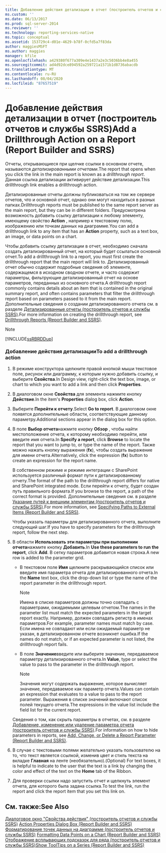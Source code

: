 ```yaml
---
title: Добавление действия детализации в отчет (построитель отчетов и службы SSRS) | Документы Майкрософт
ms.custom: ''
ms.date: 06/13/2017
ms.prod: sql-server-2014
ms.reviewer: ''
ms.technology: reporting-services-native
ms.topic: conceptual
ms.assetid: 153729c4-d01e-4629-b78f-0cfd5a7f83da
author: maggiesMSFT
ms.author: maggies
manager: kfile
ms.openlocfilehash: a429380f677a309e4e1437a2e3c5036bb4e8a455
ms.sourcegitcommit: ad4d92dce894592a259721a1571b1d8736abacdb
ms.translationtype: MT
ms.contentlocale: ru-RU
ms.lasthandoff: 08/04/2020
ms.locfileid: "87657519"
---
```

# <a name="add-a-drillthrough-action-on-a-report-report-builder-and-ssrs"></a><span data-ttu-id="e841c-102">Добавление действия детализации в отчет (построитель отчетов и службы SSRS)</span><span class="sxs-lookup"><span data-stu-id="e841c-102">Add a Drillthrough Action on a Report (Report Builder and SSRS)</span></span>
  <span data-ttu-id="e841c-103">Отчеты, открывающиеся при щелчке ссылки в основном отчете, называются *детализированными отчетами*.</span><span class="sxs-lookup"><span data-stu-id="e841c-103">The report that opens when you click the link in the main report is known as a *drillthrough report*.</span></span> <span data-ttu-id="e841c-104">Данная ссылка детализации активирует действие детализации.</span><span class="sxs-lookup"><span data-stu-id="e841c-104">This drillthrough link enables a drillthrough action.</span></span>  
  
 <span data-ttu-id="e841c-105">Детализированные отчеты должны публиковаться на том же сервере отчетов, что и основной отчет, однако они могут находиться в разных папках.</span><span class="sxs-lookup"><span data-stu-id="e841c-105">Drillthrough reports must be published to the same report server as the main report, but they can be in different folders.</span></span> <span data-ttu-id="e841c-106">Предусмотрена возможность добавить ссылку детализации к любому элементу, имеющему свойство **Action** , например к текстовому полю, изображению или точкам данных на диаграмме.</span><span class="sxs-lookup"><span data-stu-id="e841c-106">You can add a drillthrough link to any item that has an **Action** property, such as a text box, an image, or data points on a chart.</span></span>  
  
 <span data-ttu-id="e841c-107">Чтобы добавить ссылку детализации в отчет, необходимо сначала создать детализированный отчет, на который будет ссылаться основной отчет.</span><span class="sxs-lookup"><span data-stu-id="e841c-107">To add a drillthrough link to a report, you must first create the drillthrough report that the main report will link to.</span></span> <span data-ttu-id="e841c-108">Детализированный отчет обычно содержит подробные сведения об элементе, содержащемся в исходном сводном отчете, и часто содержит параметры, фильтрующие детализированный отчет на основе параметров, переданных из основного отчета.</span><span class="sxs-lookup"><span data-stu-id="e841c-108">A drillthrough report commonly contains details about an item that is contained in the original summary report, and often contains parameters that filter the drillthrough report based on parameters passed to it from the main report.</span></span> <span data-ttu-id="e841c-109">Дополнительные сведения о создании детализированного отчета см. в разделе [Детализированные отчеты (построитель отчетов и службы SSRS)](drillthrough-reports-report-builder-and-ssrs.md).</span><span class="sxs-lookup"><span data-stu-id="e841c-109">For more information on creating the drillthrough report, see [Drillthrough Reports &#40;Report Builder and SSRS&#41;](drillthrough-reports-report-builder-and-ssrs.md).</span></span>  
  
> [!NOTE]  
>  [!INCLUDE[ssRBRDDup](../../includes/ssrbrddup-md.md)]  
  
### <a name="to-add-a-drillthrough-action"></a><span data-ttu-id="e841c-110">Добавление действия детализации</span><span class="sxs-lookup"><span data-stu-id="e841c-110">To add a drillthrough action</span></span>  
  
1.  <span data-ttu-id="e841c-111">В режиме конструктора щелкните правой кнопкой мыши текстовое поле, рисунок или диаграмму, к которым нужно добавить ссылку, и выберите **Свойства**.</span><span class="sxs-lookup"><span data-stu-id="e841c-111">In Design view, right-click the text box, image, or chart to which you want to add a link and then click **Properties**.</span></span>  
  
2.  <span data-ttu-id="e841c-112">В диалоговом окне **Свойства** для элемента нажмите кнопку **Действие**.</span><span class="sxs-lookup"><span data-stu-id="e841c-112">In the item's **Properties** dialog box, click **Action**.</span></span>  
  
3.  <span data-ttu-id="e841c-113">Выберите **Перейти к отчету**.</span><span class="sxs-lookup"><span data-stu-id="e841c-113">Select **Go to report**.</span></span> <span data-ttu-id="e841c-114">В диалоговом окне появятся дополнительные области, соответствующие данному параметру.</span><span class="sxs-lookup"><span data-stu-id="e841c-114">Additional sections appear in the dialog box for this option.</span></span>  
  
4.  <span data-ttu-id="e841c-115">В поле **Выбор отчета**нажмите кнопку **Обзор** , чтобы найти местоположение отчета, к которому необходимо перейти, или введите имя отчета.</span><span class="sxs-lookup"><span data-stu-id="e841c-115">In **Specify a report**, click **Browse** to locate the report that you want to jump to, or type the name of the report.</span></span> <span data-ttu-id="e841c-116">Также можно нажать кнопку выражения (**fx**), чтобы создать выражение для имени отчета.</span><span class="sxs-lookup"><span data-stu-id="e841c-116">Alternatively, click the expression (**fx**) button to create an expression for the report name.</span></span>  
  
     <span data-ttu-id="e841c-117">В собственном режиме и режиме интеграции с SharePoint используется различный формат пути к детализированному отчету.</span><span class="sxs-lookup"><span data-stu-id="e841c-117">The format of the path to the drillthrough report differs for native and SharePoint integrated mode.</span></span> <span data-ttu-id="e841c-118">Если перейти к отчету, будет создан путь правильного формата.</span><span class="sxs-lookup"><span data-stu-id="e841c-118">If you browse to the report, a path of the correct format is provided.</span></span> <span data-ttu-id="e841c-119">Дополнительные сведения см. в разделе [Указание путей к внешним элементам (построитель отчетов и службы SSRS)](specifying-paths-to-external-items-report-builder-and-ssrs.md).</span><span class="sxs-lookup"><span data-stu-id="e841c-119">For more information, see [Specifying Paths to External Items &#40;Report Builder and SSRS&#41;](specifying-paths-to-external-items-report-builder-and-ssrs.md).</span></span>  
  
     <span data-ttu-id="e841c-120">Чтобы указать параметры для детализированного отчета, выполните следующий шаг.</span><span class="sxs-lookup"><span data-stu-id="e841c-120">If you have to specify parameters for the drillthrough report, follow the next step.</span></span>  
  
5.  <span data-ttu-id="e841c-121">В области **Использовать эти параметры при выполнении отчета**нажмите кнопку **Добавить**.</span><span class="sxs-lookup"><span data-stu-id="e841c-121">In **Use these parameters to run the report**, click **Add**.</span></span> <span data-ttu-id="e841c-122">В сетку параметров добавится новая строка.</span><span class="sxs-lookup"><span data-stu-id="e841c-122">A new row is added to the parameter grid.</span></span>  
  
    -   <span data-ttu-id="e841c-123">В текстовом поле **Имя** щелкните раскрывающийся список или введите имя параметра отчета для детализированного отчета.</span><span class="sxs-lookup"><span data-stu-id="e841c-123">In the **Name** text box, click the drop-down list or type the name of the report parameter in the drillthrough report.</span></span>  
  
        > [!NOTE]  
        >  <span data-ttu-id="e841c-124">Имена в списке параметров должны точно совпадать с параметрами, ожидаемыми целевым отчетом.</span><span class="sxs-lookup"><span data-stu-id="e841c-124">The names in the parameter list must match the expected parameters in the target report exactly.</span></span> <span data-ttu-id="e841c-125">Например, должен совпадать регистр в именах параметров.</span><span class="sxs-lookup"><span data-stu-id="e841c-125">For example, parameter names must match by case.</span></span> <span data-ttu-id="e841c-126">Если имена не совпадают или если ожидаемый параметр не указан, в детализированном отчете возникнет ошибка.</span><span class="sxs-lookup"><span data-stu-id="e841c-126">If the names do not match, or if an expected parameter is not listed, the drillthrough report fails.</span></span>  
  
    -   <span data-ttu-id="e841c-127">В поле **Значение**введите или выберите значение, передаваемое параметру детализированного отчета.</span><span class="sxs-lookup"><span data-stu-id="e841c-127">In **Value**, type or select the value to pass to the parameter in the drillthrough report.</span></span>  
  
        > [!NOTE]  
        >  <span data-ttu-id="e841c-128">Значения могут содержать выражение, которое вычисляет значение, передаваемое как параметр отчета.</span><span class="sxs-lookup"><span data-stu-id="e841c-128">Values can contain an expression that evaluates to a value to pass to the report parameter.</span></span> <span data-ttu-id="e841c-129">Выражения в списке значений включают список полей текущего отчета.</span><span class="sxs-lookup"><span data-stu-id="e841c-129">The expressions in the value list include the field list for the current report.</span></span>  
  
     <span data-ttu-id="e841c-130">Сведения о том, как скрыть параметры в отчетах, см. в разделе [Добавление, изменение или удаление параметра отчета (построитель отчетов и службы SSRS)](add-change-or-delete-a-report-parameter-report-builder-and-ssrs.md).</span><span class="sxs-lookup"><span data-stu-id="e841c-130">For information on how to hide parameters in reports, see [Add, Change, or Delete a Report Parameter &#40;Report Builder and SSRS&#41;](add-change-or-delete-a-report-parameter-report-builder-and-ssrs.md).</span></span>  
  
6.  <span data-ttu-id="e841c-131">В случае с текстовыми полями желательно указать пользователю на то, что текст является ссылкой, изменив цвет и стиль текста на вкладке **Главная** на ленте (необязательно).</span><span class="sxs-lookup"><span data-stu-id="e841c-131">(Optional) For text boxes, it is helpful to indicate to the user that the text is a link by changing the color and effect of the text on the **Home** tab of the Ribbon.</span></span>  
  
7.  <span data-ttu-id="e841c-132">Для проверки ссылки надо запустить отчет и щелкнуть элемент отчета, для которого была задана ссылка.</span><span class="sxs-lookup"><span data-stu-id="e841c-132">To test the link, run the report and click the report item that you set this link on.</span></span>  
  
## <a name="see-also"></a><span data-ttu-id="e841c-133">См. также:</span><span class="sxs-lookup"><span data-stu-id="e841c-133">See Also</span></span>  
 <span data-ttu-id="e841c-134">[Диалоговое окно "Свойства действия" (построитель отчетов и службы SSRS)](../action-properties-dialog-box-report-builder-and-ssrs.md) </span><span class="sxs-lookup"><span data-stu-id="e841c-134">[Action Properties Dialog Box &#40;Report Builder and SSRS&#41;](../action-properties-dialog-box-report-builder-and-ssrs.md) </span></span>  
 <span data-ttu-id="e841c-135">[Форматирование точек данных на диаграмме (построитель отчетов и службы SSRS)](formatting-data-points-on-a-chart-report-builder-and-ssrs.md) </span><span class="sxs-lookup"><span data-stu-id="e841c-135">[Formatting Data Points on a Chart &#40;Report Builder and SSRS&#41;](formatting-data-points-on-a-chart-report-builder-and-ssrs.md) </span></span>  
 [<span data-ttu-id="e841c-136">Отображение всплывающих подсказок для ряда (построитель отчетов и службы SSRS)</span><span class="sxs-lookup"><span data-stu-id="e841c-136">Show ToolTips on a Series &#40;Report Builder and SSRS&#41;</span></span>](show-tooltips-on-a-series-report-builder-and-ssrs.md)  
  
  
